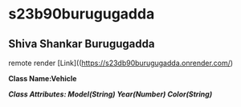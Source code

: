 # s23b90burugugadda
## Shiva Shankar Burugugadda
remote render [Link]((https://s23db90burugugadda.onrender.com/)

**Class Name:Vehicle**

***Class Attributes: Model(String) Year(Number) Color(String)***
